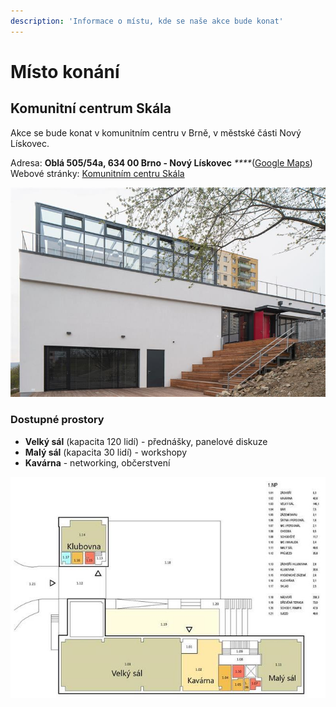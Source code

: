 ```yaml
---
description: 'Informace o místu, kde se naše akce bude konat'
---
```


# Místo konání

## Komunitní centrum Skála

Akce se bude konat v komunitním centru v Brně, v městské části Nový Lískovec.

Adresa: **Oblá 505/54a, 634 00 Brno - Nový Lískovec** _****_\([Google Maps](https://goo.gl/maps/wbZFMrzfBHDTtRRK8)\)  
Webové stránky: [Komunitním centru Skála](https://novy-liskovec.cz/komunitni-centrum-skala/ds-1389)

![](.gitbook/assets/kc-skala.jpeg)

### Dostupné prostory

* **Velký sál** \(kapacita 120 lidí\) - přednášky, panelové diskuze
* **Malý sál** \(kapacita 30 lidí\) - workshopy
* **Kavárna** - networking, občerstvení

![Sch&#xE9;ma Komunitn&#xED;ho centra Sk&#xE1;la - 1. nadzemn&#xED; podla&#x17E;&#xED;](.gitbook/assets/kc-skala-pudorys-1np%20%281%29.jpeg)



